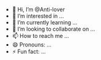 - 👋 Hi, I’m @Anti-lover
- 👀 I’m interested in ...
- 🌱 I’m currently learning ...
- 💞️ I’m looking to collaborate on ...
- 📫 How to reach me ...
- 😄 Pronouns: ...
- ⚡ Fun fact: ...

<!---
Anti-lover/Anti-lover is a ✨ special ✨ repository because its `README.md` (this file) appears on your GitHub profile.
You can click the Preview link to take a look at your changes.
--->
